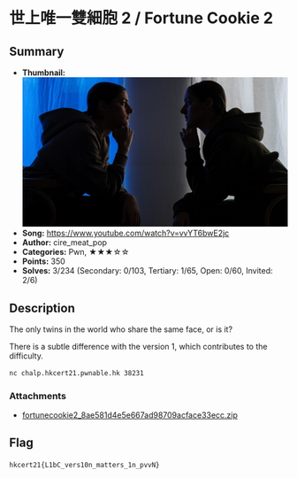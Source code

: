 世上唯一雙細胞 2 / Fortune Cookie 2
===

## Summary

* **Thumbnail:** ![](thumbnail.jpg)
* **Song:** https://www.youtube.com/watch?v=vvYT6bwE2jc
* **Author:** cire_meat_pop
* **Categories:** Pwn, ★★★☆☆
* **Points:** 350
* **Solves:** 3/234 (Secondary: 0/103, Tertiary: 1/65, Open: 0/60, Invited: 2/6)

## Description

The only twins in the world who share the same face, or is it?

There is a subtle difference with the version 1, which contributes to the difficulty.

```bash
nc chalp.hkcert21.pwnable.hk 38231
```

### Attachments

- [fortunecookie2_8ae581d4e5e667ad98709acface33ecc.zip](https://github.com/blackb6a/hkcert-ctf-2021-challenges/releases/download/v1.0.0/fortunecookie2_8ae581d4e5e667ad98709acface33ecc.zip)

## Flag

`hkcert21{L1bC_vers10n_matters_1n_pvvN}`
